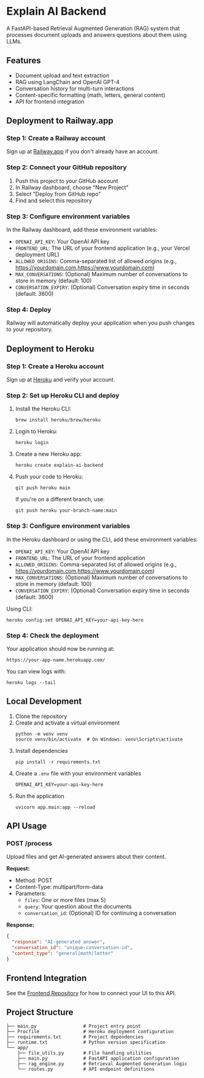 # Explain AI Backend

A FastAPI-based Retrieval Augmented Generation (RAG) system that processes document uploads and answers questions about them using LLMs.

## Features

- Document upload and text extraction
- RAG using LangChain and OpenAI GPT-4
- Conversation history for multi-turn interactions
- Content-specific formatting (math, letters, general content)
- API for frontend integration

## Deployment to Railway.app

### Step 1: Create a Railway account

Sign up at [Railway.app](https://railway.app) if you don't already have an account.

### Step 2: Connect your GitHub repository

1. Push this project to your GitHub account
2. In Railway dashboard, choose "New Project"
3. Select "Deploy from GitHub repo"
4. Find and select this repository

### Step 3: Configure environment variables

In the Railway dashboard, add these environment variables:

- `OPENAI_API_KEY`: Your OpenAI API key
- `FRONTEND_URL`: The URL of your frontend application (e.g., your Vercel deployment URL)
- `ALLOWED_ORIGINS`: Comma-separated list of allowed origins (e.g., https://yourdomain.com,https://www.yourdomain.com)
- `MAX_CONVERSATIONS`: (Optional) Maximum number of conversations to store in memory (default: 100)
- `CONVERSATION_EXPIRY`: (Optional) Conversation expiry time in seconds (default: 3600)

### Step 4: Deploy

Railway will automatically deploy your application when you push changes to your repository.

## Deployment to Heroku

### Step 1: Create a Heroku account

Sign up at [Heroku](https://heroku.com) and verify your account.

### Step 2: Set up Heroku CLI and deploy

1. Install the Heroku CLI:
   ```
   brew install heroku/brew/heroku
   ```

2. Login to Heroku:
   ```
   heroku login
   ```

3. Create a new Heroku app:
   ```
   heroku create explain-ai-backend
   ```

4. Push your code to Heroku:
   ```
   git push heroku main
   ```
   If you're on a different branch, use:
   ```
   git push heroku your-branch-name:main
   ```

### Step 3: Configure environment variables

In the Heroku dashboard or using the CLI, add these environment variables:

- `OPENAI_API_KEY`: Your OpenAI API key
- `FRONTEND_URL`: The URL of your frontend application
- `ALLOWED_ORIGINS`: Comma-separated list of allowed origins (e.g., https://yourdomain.com,https://www.yourdomain.com)
- `MAX_CONVERSATIONS`: (Optional) Maximum number of conversations to store in memory (default: 100)
- `CONVERSATION_EXPIRY`: (Optional) Conversation expiry time in seconds (default: 3600)

Using CLI:
```
heroku config:set OPENAI_API_KEY=your-api-key-here
```

### Step 4: Check the deployment

Your application should now be running at:
```
https://your-app-name.herokuapp.com/
```

You can view logs with:
```
heroku logs --tail
```

## Local Development

1. Clone the repository
2. Create and activate a virtual environment
   ```
   python -m venv venv
   source venv/bin/activate  # On Windows: venv\Scripts\activate
   ```
3. Install dependencies
   ```
   pip install -r requirements.txt
   ```
4. Create a `.env` file with your environment variables
   ```
   OPENAI_API_KEY=your-api-key-here
   ```
5. Run the application
   ```
   uvicorn app.main:app --reload
   ```

## API Usage

### POST /process

Upload files and get AI-generated answers about their content.

**Request:**

- Method: POST
- Content-Type: multipart/form-data
- Parameters:
  - `files`: One or more files (max 5)
  - `query`: Your question about the documents
  - `conversation_id`: (Optional) ID for continuing a conversation

**Response:**

```json
{
  "response": "AI-generated answer",
  "conversation_id": "unique-conversation-id",
  "content_type": "general|math|letter"
}
```

## Frontend Integration

See the [Frontend Repository](https://github.com/yourusername/explain-ai-frontend) for how to connect your UI to this API.

## Project Structure

```
├── main.py                 # Project entry point
├── Procfile                # Heroku deployment configuration
├── requirements.txt        # Project dependencies
├── runtime.txt             # Python version specification
└── app/
    ├── file_utils.py       # File handling utilities
    ├── main.py             # FastAPI application configuration
    ├── rag_engine.py       # Retrieval Augmented Generation logic
    └── routes.py           # API endpoint definitions
```
